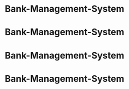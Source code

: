# Bank-Management-System
# Bank-Management-System
# Bank-Management-System
# Bank-Management-System
